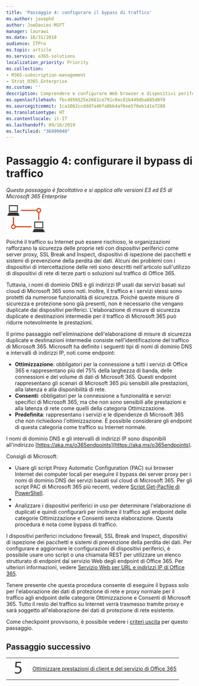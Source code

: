 ```yaml
---
title: 'Passaggio 4: configurare il bypass di traffico'
ms.author: josephd
author: JoeDavies-MSFT
manager: laurawi
ms.date: 10/31/2018
audience: ITPro
ms.topic: article
ms.service: o365-solutions
localization_priority: Priority
ms.collection:
- M365-subscription-management
- Strat_O365_Enterprise
ms.custom: ''
description: Comprendere e configurare Web browser e dispositivi periferici per il bypass di traffico a posizioni di Office 365 attendibili.
ms.openlocfilehash: fbc4956525e2661ce791c6ec81b449dba685d0f0
ms.sourcegitcommit: 1ca1062ccddd7a46fa0bb4af6ee5f0eb141e7280
ms.translationtype: HT
ms.contentlocale: it-IT
ms.lasthandoff: 09/16/2019
ms.locfileid: "36999040"
---
```

# <a name="step-4-configure-traffic-bypass"></a>Passaggio 4: configurare il bypass di traffico

*Questo passaggio è facoltativo e si applica alle versioni E3 ed E5 di Microsoft 365 Enterprise*

![](./media/deploy-foundation-infrastructure/networking_icon-small.png)

Poiché il traffico su Internet può essere rischioso, le organizzazioni rafforzano la sicurezza delle proprie reti con dispositivi periferici come server proxy, SSL Break and Inspect, dispositivi di ispezione dei pacchetti e sistemi di prevenzione della perdita dei dati. Alcuni dei problemi con i dispositivi di intercettazione delle reti sono descritti nell'articolo sull'utilizzo di dispositivi di rete di terze parti o soluzioni sul traffico di Office 365.

Tuttavia, i nomi di dominio DNS e gli indirizzi IP usati dai servizi basati sul cloud di Microsoft 365 sono noti. Inoltre, il traffico e i servizi stessi sono protetti da numerose funzionalità di sicurezza. Poiché queste misure di sicurezza e protezione sono già presenti, non è necessario che vengano duplicate dai dispositivi periferici. L'elaborazione di misure di sicurezza duplicate e destinazioni intermedie per il traffico di Microsoft 365 può ridurre notevolmente le prestazioni.

Il primo passaggio nell'eliminazione dell'elaborazione di misure di sicurezza duplicate e destinazioni intermedie consiste nell'identificazione del traffico di Microsoft 365. Microsoft ha definito i seguenti tipi di nomi di dominio DNS e intervalli di indirizzi IP, noti come endpoint:

- **Ottimizzazione**: obbligatori per la connessione a tutti i servizi di Office 365 e rappresentano più del 75% della larghezza di banda, delle connessioni e del volume di dati di Microsoft 365. Questi endpoint rappresentano gli scenari di Microsoft 365 più sensibili alle prestazioni, alla latenza e alla disponibilità di rete.
- **Consenti**: obbligatori per la connessione a funzionalità e servizi specifici di Microsoft 365, ma che non sono sensibili alle prestazioni e alla latenza di rete come quelli della categoria Ottimizzazione.
 - **Predefinita**: rappresentano i servizi e le dipendenze di Microsoft 365 che non richiedono l'ottimizzazione. È possibile considerare gli endpoint di questa categoria come traffico su Internet normale.

I nomi di dominio DNS e gli intervalli di indirizzi IP sono disponibili all'indirizzo [https://aka.ms/o365endpoints](https://aka.ms/o365endpoints).

Consigli di Microsoft:

- Usare gli script Proxy Automatic Configuration (PAC) sui browser Internet dei computer locali per eseguire il bypass dei server proxy per i nomi di dominio DNS dei servizi basati sul cloud di Microsoft 365. Per gli script PAC di Microsoft 365 più recenti, vedere [Script Get-Pacfile di PowerShell](https://docs.microsoft.com/office365/enterprise/managing-office-365-endpoints#use-a-pac-file-for-direct-routing-of-vital-office-365-traffic).
- 
- Analizzare i dispositivi periferici in uso per determinare l'elaborazione di duplicati e quindi configurarli per inoltrare il traffico agli endpoint delle categorie Ottimizzazione e Consenti senza elaborazione. Questa procedura è nota come bypass di traffico. 

I dispositivi periferici includono firewall, SSL Break and Inspect, dispositivi di ispezione dei pacchetti e sistemi di prevenzione della perdita dei dati. Per configurare e aggiornare le configurazioni di dispositivi periferici, è possibile usare uno script o una chiamata REST per utilizzare un elenco strutturato di endpoint dal servizio Web degli endpoint di Office 365. Per ulteriori informazioni, vedere [Servizio Web per URL e indirizzi IP di Office 365](https://docs.microsoft.com/it-IT/office365/enterprise/office-365-ip-web-service#exporting-a-proxy-pac-file).

Tenere presente che questa procedura consente di eseguire il bypass solo per l'elaborazione dei dati di protezione di rete e proxy normale per il traffico agli endpoint delle categorie Ottimizzazione e Consenti di Microsoft 365. Tutto il resto del traffico su Internet verrà trasmesso tramite proxy e sarà soggetto all'elaborazione dei dati di protezione di rete esistente.


Come checkpoint provvisorio, è possibile vedere i [criteri uscita](networking-exit-criteria.md#crit-networking-step4) per questo passaggio.

## <a name="next-step"></a>Passaggio successivo

|||
|:-------|:-----|
|![](./media/stepnumbers/Step5.png)|[Ottimizzare prestazioni di client e del servizio di Office 365](networking-optimize-tcp-performance.md) |



